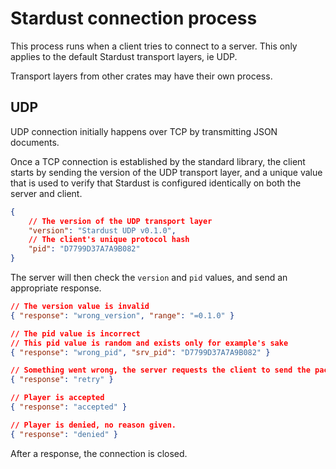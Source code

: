 # Stardust connection process
This process runs when a client tries to connect to a server.
This only applies to the default Stardust transport layers, ie UDP.

Transport layers from other crates may have their own process.

## UDP
UDP connection initially happens over TCP by transmitting JSON documents.

Once a TCP connection is established by the standard library, the client starts by sending the version of the UDP transport layer, and a unique value that is used to verify that Stardust is configured identically on both the server and client.

```json
{
    // The version of the UDP transport layer
    "version": "Stardust UDP v0.1.0",
    // The client's unique protocol hash
    "pid": "D7799D37A7A9B082"
}
```

The server will then check the `version` and `pid` values, and send an appropriate response.

```json
// The version value is invalid
{ "response": "wrong_version", "range": "=0.1.0" }
```
```json
// The pid value is incorrect
// This pid value is random and exists only for example's sake
{ "response": "wrong_pid", "srv_pid": "D7799D37A7A9B082" }
```
```json
// Something went wrong, the server requests the client to send the packet again
{ "response": "retry" }
```
```json
// Player is accepted
{ "response": "accepted" }
```
```json
// Player is denied, no reason given.
{ "response": "denied" }
```

After a response, the connection is closed.